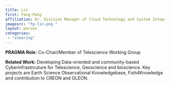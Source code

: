 ```yaml
---
title: Lin
first: Fang-Pang
affiliation: Dr. Division Manager of Cloud Technology and System Integration, NCHC
imagesrc: "fp-lin.png "
layout: person
categories:
 - "steering"
---
```


**PRAGMA Role:** Co-Chair/Member of Telescience Working Group

**Related Work:** Developing Data-oriented and community-based Cyberinfrastrcuture
for Telescience, Geoscience and bioscience. Key projects are Earth Science
Observational Knowledgebase, Fish4Knowledge and contribution to CREON and GLEON.
